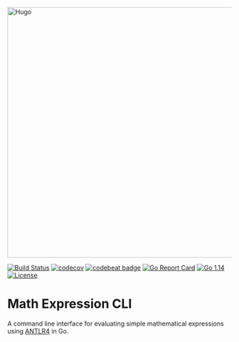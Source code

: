 <img src="https://www.piankalabs.com/static/media/piankalabs_title.svg" alt="Hugo" width="565"><br/>

[![Build Status](https://travis-ci.com/piankalabs/math.svg?branch=master)](https://travis-ci.org/piankalabs/math)
[![codecov](https://codecov.io/gh/piankalabs/math/branch/master/graph/badge.svg)](https://codecov.io/gh/piankalabs/math)
[![codebeat badge](https://codebeat.co/badges/f1db1585-3835-4c83-bda4-4dad2c499b33)](https://codebeat.co/projects/github-com-piankalabs-math-master)
[![Go Report Card](https://goreportcard.com/badge/github.com/piankalabs/math)](https://goreportcard.com/report/github.com/piankalabs/math)
[![Go 1.14](https://img.shields.io/badge/go-1.14-blue.svg)](http://java.oracle.com)
[![License](https://img.shields.io/badge/license-Apache_2.0-blue.svg)](https://raw.githubusercontent.com/piankalabs/math/master/LICENSE)

# Math Expression CLI
A command line interface for evaluating simple mathematical expressions using [ANTLR4](https://github.com/antlr/antlr4) in Go.